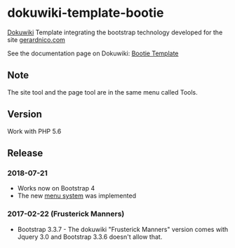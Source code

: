 # dokuwiki-template-bootie
[Dokuwiki](https://www.dokuwiki.org/) Template integrating the bootstrap technology developed for the site [gerardnico.com](http://gerardnico.com)

See the documentation page on Dokuwiki: [Bootie Template](https://www.dokuwiki.org/template:bootie)

## Note
The site tool and the page tool are in the same menu called Tools.

## Version
Work with PHP 5.6


## Release
### 2018-07-21
  * Works now on Bootstrap 4
  * The new [menu system](https://www.dokuwiki.org/devel:menus) was implemented 
### 2017-02-22 (Frusterick Manners)
  * Bootstrap 3.3.7 - The dokuwiki "Frusterick Manners" version comes with Jquery 3.0 and Bootstrap 3.3.6 doesn't allow that.

